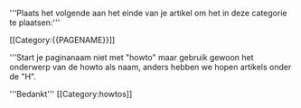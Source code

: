 '''Plaats het volgende aan het einde van je artikel om het in deze categorie te plaatsen:'''

 <nowiki>[[Category:</nowiki>{{PAGENAME}}<nowiki>]]</nowiki>

'''Start je paginanaam niet met "howto" maar gebruik gewoon het onderwerp van de howto als naam, anders hebben we hopen artikels onder de "H".

'''Bedankt'''
[[Category:howtos]]